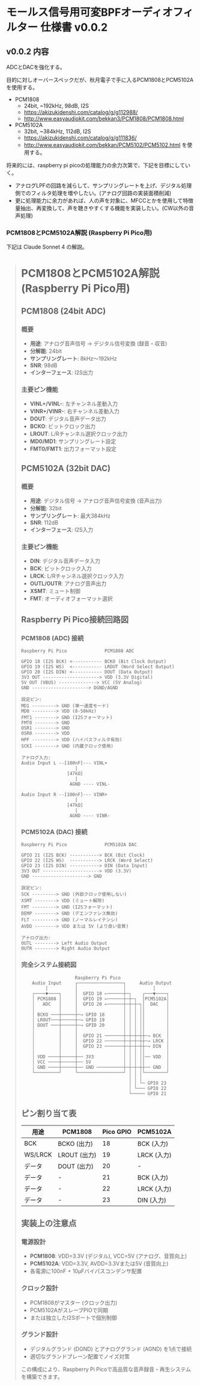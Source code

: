 # モールス信号用可変BPFオーディオフィルター 仕様書 v0.0.2

## v0.0.2 内容

ADCとDACを強化する。

目的に対しオーバースペックだが、秋月電子で手に入るPCM1808とPCM5102Aを使用する。
- PCM1808
    - 24bit, ~192kHz, 98dB, I2S
    - https://akizukidenshi.com/catalog/g/g112988/
    - http://www.easyaudiokit.com/bekkan3/PCM1808/PCM1808.html
- PCM5102A
    - 32bit, ~384kHz, 112dB, I2S
    - https://akizukidenshi.com/catalog/g/g111836/
    - http://www.easyaudiokit.com/bekkan/PCM5102/PCM5102.html
を使用する。

将来的には、raspberry pi picoの処理能力の余力次第で、下記を目標にしていく。
- アナログLPFの回路を減らして、サンプリングレートを上げ、デジタル処理側でのフィルタ処理を増やしたい。(アナログ回路の実装面積削減)
- 更に処理能力に余力があれば、人の声を対象に、MFCCとかを使用して特徴量抽出、再変換して、声を聴きやすくする機能を実装したい。(CW以外の音声処理)


### PCM1808とPCM5102A解説 (Raspberry Pi Pico用)

下記は Claude Sonnet 4 の解説。

> # PCM1808とPCM5102A解説 (Raspberry Pi Pico用)
> 
> ## PCM1808 (24bit ADC)
> 
> ### 概要
> - **用途**: アナログ音声信号 → デジタル信号変換 (録音・収音)
> - **分解能**: 24bit
> - **サンプリングレート**: 8kHz～192kHz
> - **SNR**: 98dB
> - **インターフェース**: I2S出力
> 
> ### 主要ピン機能
> - **VINL+/VINL-**: 左チャンネル差動入力
> - **VINR+/VINR-**: 右チャンネル差動入力  
> - **DOUT**: デジタル音声データ出力
> - **BCKO**: ビットクロック出力
> - **LROUT**: L/Rチャンネル選択クロック出力
> - **MD0/MD1**: サンプリングレート設定
> - **FMT0/FMT1**: 出力フォーマット設定
> 
> ## PCM5102A (32bit DAC)
> 
> ### 概要
> - **用途**: デジタル信号 → アナログ音声信号変換 (音声出力)
> - **分解能**: 32bit
> - **サンプリングレート**: 最大384kHz
> - **SNR**: 112dB
> - **インターフェース**: I2S入力
> 
> ### 主要ピン機能
> - **DIN**: デジタル音声データ入力
> - **BCK**: ビットクロック入力
> - **LRCK**: L/Rチャンネル選択クロック入力
> - **OUTL/OUTR**: アナログ音声出力
> - **XSMT**: ミュート制御
> - **FMT**: オーディオフォーマット選択
> 
> ## Raspberry Pi Pico接続回路図
> 
> ### PCM1808 (ADC) 接続
> ```
> Raspberry Pi Pico              PCM1808 ADC
>                               
> GPIO 18 (I2S BCK) <----------- BCKO (Bit Clock Output)
> GPIO 19 (I2S WS)  <----------- LROUT (Word Select Output)  
> GPIO 20 (I2S DIN) <----------- DOUT (Data Output)
> 3V3 OUT ---------------------> VDD (3.3V Digital)
> 5V OUT (VBUS) --------------> VCC (5V Analog)
> GND ---------------------> DGND/AGND
> 
> 設定ピン:
> MD1 ---------> GND (単一速度モード)
> MD0 ---------> VDD (8-50kHz)
> FMT1 --------> GND (I2Sフォーマット)
> FMT0 --------> GND  
> OSR1 --------> GND
> OSR0 --------> VDD
> HPF ---------> VDD (ハイパスフィルタ有効)
> SCKI --------> GND (内蔵クロック使用)
> 
> アナログ入力:
> Audio Input L --[100nF]--- VINL+
>                     |
>                  [47kΩ]
>                     |
>                   AGND ---- VINL-
> 
> Audio Input R --[100nF]--- VINR+
>                     |
>                  [47kΩ]
>                     |
>                   AGND ---- VINR-
> ```
> 
> ### PCM5102A (DAC) 接続
> ```
> Raspberry Pi Pico              PCM5102A DAC
>                               
> GPIO 21 (I2S BCK) -----------> BCK (Bit Clock)
> GPIO 22 (I2S WS)  -----------> LRCK (Word Select)  
> GPIO 23 (I2S DIN) -----------> DIN (Data Input)
> 3V3 OUT ---------------------> VDD (3.3V)
> GND ---------------------> GND
> 
> 設定ピン:
> SCK ---------> GND (外部クロック使用しない)
> XSMT --------> VDD (ミュート解除)
> FMT ---------> GND (I2Sフォーマット)
> DEMP --------> GND (デエンファシス無効)
> FLT ---------> GND (ノーマルレイテンシ)
> AVDD --------> VDD または 5V (より良い音質)
> 
> アナログ出力:
> OUTL --------> Left Audio Output
> OUTR --------> Right Audio Output
> ```
> 
> ### 完全システム接続図
> ```
>                     Raspberry Pi Pico
>     Audio Input     ┌─────────────────┐     Audio Output
>          │          │                 │          │
>     ┌────▼────┐     │  GPIO 18 ←──────┼─┐    ┌───▼────┐
>     │ PCM1808 │     │  GPIO 19 ←──────┼─┼─┐  │PCM5102A│
>     │   ADC   │     │  GPIO 20 ←──────┼─┼─┼─┐│  DAC   │
>     │         │     │                 │ │ │ ││        │
>     │ BCKO ───┼─────┼─→ GPIO 18       │ │ │ ││        │
>     │ LROUT───┼─────┼─→ GPIO 19       │ │ │ ││        │
>     │ DOUT ───┼─────┼─→ GPIO 20       │ │ │ ││        │
>     │         │     │                 │ │ │ ││        │
>     │         │     │  GPIO 21 ───────┼─┼─┼─┼┼─→ BCK  │
>     │         │     │  GPIO 22 ───────┼─┼─┼─┼┼─→ LRCK │
>     │         │     │  GPIO 23 ───────┼─┼─┼─┼┼─→ DIN  │
>     │         │     │                 │ │ │ ││        │
>     │ VDD ────┼─────┼── 3V3           │ │ │ ││── VDD  │
>     │ VCC ────┼─────┼── 5V            │ │ │ ││        │
>     │ GND ────┼─────┼── GND ──────────┼─┼─┼─┼┼── GND  │
>     └─────────┘     └─────────────────┘ │ │ │└────────┘
>                                         │ │ │
>                                         │ │ └─ GPIO 23
>                                         │ └─── GPIO 22  
>                                         └───── GPIO 21
> ```
> 
> ## ピン割り当て表
> 
> | 用途 | PCM1808 | Pico GPIO | PCM5102A |
> |------|---------|-----------|----------|
> | BCK | BCKO (出力) | 18 | BCK (入力) |
> | WS/LRCK | LROUT (出力) | 19 | LRCK (入力) |
> | データ | DOUT (出力) | 20 | - |
> | データ | - | 21 | BCK (入力) |
> | データ | - | 22 | LRCK (入力) |
> | データ | - | 23 | DIN (入力) |
> 
> ## 実装上の注意点
> 
> ### 電源設計
> - **PCM1808**: VDD=3.3V (デジタル), VCC=5V (アナログ、音質向上)
> - **PCM5102A**: VDD=3.3V, AVDD=3.3Vまたは5V (音質向上)
> - 各電源に100nF + 10µFバイパスコンデンサ配置
> 
> ### クロック設計
> - PCM1808がマスター (クロック出力)
> - PCM5102AがスレーブPIOで同期
> - または独立したI2Sポートで個別制御
> 
> ### グランド設計
> - デジタルグランド (DGND) とアナロググランド (AGND) を1点で接続
> - 適切なグランドプレーン配置でノイズ対策
> 
> この構成により、Raspberry Pi Picoで高品質な音声録音・再生システムを構築できます。
